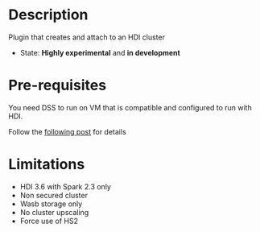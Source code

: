 # Description

Plugin that creates and attach to an HDI cluster

* State: **Highly experimental** and __in development__

# Pre-requisites

You need DSS to run on VM that is compatible and configured to run with HDI.

Follow the [following post](https://www.microsoft.com/developerblog/2018/08/20/attaching-and-detaching-an-edge-node-from-a-hdinsight-spark-cluster-when-running-dataiku-data-science-studio-dss/) for details


# Limitations

* HDI 3.6 with Spark 2.3 only
* Non secured cluster
* Wasb storage only
* No cluster upscaling
* Force use of HS2


